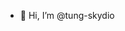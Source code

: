 - 👋 Hi, I’m @tung-skydio

<!---
tung-skydio/tung-skydio is a ✨ special ✨ repository because its `README.md` (this file) appears on your GitHub profile.
You can click the Preview link to take a look at your changes.
--->
